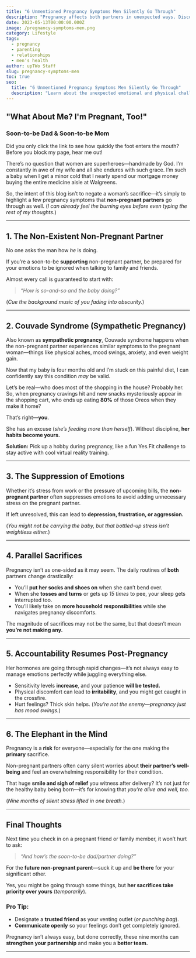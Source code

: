 ```yaml
---
title: "6 Unmentioned Pregnancy Symptoms Men Silently Go Through"
description: "Pregnancy affects both partners in unexpected ways. Discover six overlooked symptoms that non-pregnant partners experience during pregnancy."
date: 2023-05-13T00:00:00.000Z
image: /pregnancy-symptoms-men.png
category: Lifestyle
tags:
  - pregnancy
  - parenting
  - relationships
  - men's health
author: upTWo Staff
slug: pregnancy-symptoms-men
toc: true
seo:
  title: "6 Unmentioned Pregnancy Symptoms Men Silently Go Through"
  description: "Learn about the unexpected emotional and physical challenges non-pregnant partners experience during pregnancy and how to navigate them."
---
```


## **"What About Me? I'm Pregnant, Too!"**  

### **Soon-to-be Dad & Soon-to-be Mom**  

Did you only click the link to see how quickly the foot enters the mouth? Before you block my page, hear me out!  

There’s no question that women are superheroes—handmade by God. I’m constantly in awe of my wife and all she endures with such grace. I’m such a baby when I get a minor cold that I nearly spend our mortgage money buying the entire medicine aisle at Walgreens.  

So, the intent of this blog isn’t to negate a woman’s sacrifice—it’s simply to highlight a few pregnancy symptoms that **non-pregnant partners** go through as well. (*I can already feel the burning eyes before even typing the rest of my thoughts.*)  

---

## **1. The Non-Existent Non-Pregnant Partner**  

No one asks the man how *he* is doing.  

If you’re a soon-to-be **supporting** non-pregnant partner, be prepared for your emotions to be ignored when talking to family and friends.  

Almost every call is guaranteed to start with:  

> *“How is so-and-so and the baby doing?”*  

(*Cue the background music of you fading into obscurity.*)  

---

## **2. Couvade Syndrome (Sympathetic Pregnancy)**  

Also known as **sympathetic pregnancy**, Couvade syndrome happens when the non-pregnant partner experiences similar symptoms to the pregnant woman—things like physical aches, mood swings, anxiety, and even weight gain.  

Now that my baby is four months old and I’m stuck on this painful diet, I can confidently say this condition *may* be valid.  

Let’s be real—who does most of the shopping in the house? Probably her. So, when pregnancy cravings hit and new snacks mysteriously appear in the shopping cart, who ends up eating **80%** of those Oreos when they make it home?  

That’s right—**you**.  

She has an excuse (*she’s feeding more than herself*). Without discipline, **her habits become yours.**  

**Solution:** Pick up a hobby during pregnancy, like a fun Yes.Fit challenge to stay active with cool virtual reality training.  

---

## **3. The Suppression of Emotions**  

Whether it’s stress from work or the pressure of upcoming bills, the **non-pregnant partner** often suppresses emotions to avoid adding unnecessary stress on the pregnant partner.  

If left unresolved, this can lead to **depression, frustration, or aggression.**  

(*You might not be carrying the baby, but that bottled-up stress isn’t weightless either.*)  

---

## **4. Parallel Sacrifices**  

Pregnancy isn’t as one-sided as it may seem. The daily routines of **both** partners change drastically:  

- You’ll **put her socks and shoes on** when she can’t bend over.  
- When she **tosses and turns** or gets up *15 times* to pee, your sleep gets interrupted too.  
- You’ll likely take on **more household responsibilities** while she navigates pregnancy discomforts.  

The magnitude of sacrifices may not be the same, but that doesn’t mean **you’re not making any.**  

---

## **5. Accountability Resumes Post-Pregnancy**  

Her hormones are going through rapid changes—it’s not always easy to manage emotions perfectly while juggling everything else.  

- Sensitivity levels **increase**, and your patience **will be tested.**  
- Physical discomfort can lead to **irritability**, and you might get caught in the crossfire.  
- Hurt feelings? Thick skin helps. (*You’re not the enemy—pregnancy just has mood swings.*)  

---

## **6. The Elephant in the Mind**  

Pregnancy is a **risk** for everyone—especially for the one making the **primary** sacrifice.  

Non-pregnant partners often carry silent worries about **their partner’s well-being** and feel an overwhelming responsibility for their condition.  

That huge **smile and sigh of relief** you witness after delivery? It’s not just for the healthy baby being born—it’s for knowing that *you’re alive and well, too.*  

(*Nine months of silent stress lifted in one breath.*)  

---

## **Final Thoughts**  

Next time you check in on a pregnant friend or family member, it won’t hurt to ask:  

> *“And how’s the soon-to-be dad/partner doing?”*  

For the **future non-pregnant parent**—suck it up and **be there** for your significant other.  

Yes, you might be going through some things, but **her sacrifices take priority over yours** (*temporarily*).  

### **Pro Tip:**

- Designate a **trusted friend** as your venting outlet (*or punching bag*).
- **Communicate openly** so your feelings don’t get completely ignored.  

Pregnancy isn’t always easy, but done correctly, these nine months can **strengthen your partnership** and make you a **better team.**  

---
